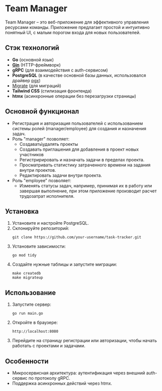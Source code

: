 # Team Manager

Team Manager – это веб-приложение для эффективного управления ресурсами команды. Приложение
предлагает простой и интуитивно понятный UI, с малым порогом входа для новых пользователей.

## Стэк технологий

- **Go** (основной язык)
- **[Gin](https://github.com/gin-gonic/gin)** (HTTP-фреймворк)
- **gRPC** (для взаимодействия с auth-сервисом)
- **PostgreSQL** (в качестве основной базы данных, использовался драйвер [pgx](https://github.com/jackc/pgx))
- [Migrate](https://github.com/golang-migrate/migrate) (для миграций)
- **Tailwind CSS** (стилизация фронтенда)
- **htmx** (асинхронные операции без перезагрузки страницы)

## Основной функционал

- Регистрация и авторизация пользователей с использованием системы ролей (manager/employee) для создания и назначения задач. 
- Роль "manager" позволяет:
    - Создавать\удалять проекты
    - Создавать приглашения для добавления в проект новых участников
    - Регистририровать и назначать задачи в пределах проекта.
    - Просматривать статистику затраченного времени на задания внутри проектов.
    - Редактировать задачи внутри проекта.
- Роль "employee" позволяет:
    - Изменять статусы задач, например, принимая их в работу или завершая выполнение, при этом
      приложение производит расчет трудозатрат исполнителя.  

## Установка

1. Установите и настройте PostgreSQL.
2. Склонируйте репозиторий:
   ```
   git clone https://github.com/your-username/task-tracker.git
   ```
3. Установите зависимости:
   ```
   go mod tidy
   ```
4. Создайте нужные таблицы и запустите миграции:
   ```
   make createdb
   make migrateup 
   ```

## Использование

1. Запустите сервер:
   ```
   go run main.go
   ```
2. Откройте в браузере:
   ```
   http://localhost:8080
   ```
3. Перейдите на страницу регистрации или авторизации, чтобы начать работать с проектами и задачами.

## Особенности

- Микросервисная архитектура: аутентификация через внешний auth-сервис по протоколу gRPC.
- Поддержка асинхронных действий через htmx.
